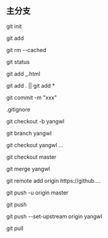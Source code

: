 ## 主分支

<!-- 初始化 -->

git init

<!-- 添加文件 -->

git add <file>

<!-- 删除添加文件 -->

git rm --cached <file>

<!-- 查看状态 -->

git status

<!-- 添加某一类文件 -->

git add \_.html

<!-- 添加全部文件 -->

git add . || git add \*

<!-- 提交文件 -->

git commit -m "xxx"

<!-- 配置忽略文件 -->

.gitignore

<!-- 创建并切换到新的分支yangwl -->

git checkout -b yangwl

<!-- 创建分支 -->

git branch yangwl

<!-- 切换分支 -->

git checkout yangwl
...

<!-- 切回主分支 -->

git checkout master

<!-- 合并代码 -->

git merge yangwl

<!-- 初次使用添加远程仓库地址 -->

git remote add origin https://github....

<!-- 推送代码 -->

git push -u origin master

<!-- 再次使用，直接推送即可 -->

git push

<!-- 把本地分支yangwl推送到远程 -->

git push --set-upstream origin yangwl

<!-- 拉取更新 -->

git pull
